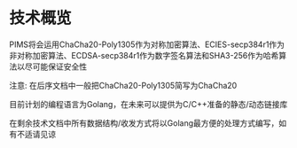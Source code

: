# 技术概览
PIMS将会运用ChaCha20-Poly1305作为对称加密算法、ECIES-secp384r1作为非对称加密算法、ECDSA-secp384r1作为数字签名算法和SHA3-256作为哈希算法以尽可能保证安全性

注意: 在后序文档中一般把ChaCha20-Poly1305简写为ChaCha20

目前计划的编程语言为Golang，在未来可以提供为C/C++准备的静态/动态链接库

在剩余技术文档中所有数据结构/收发方式将以Golang最方便的处理方式编写，如有不适请见谅